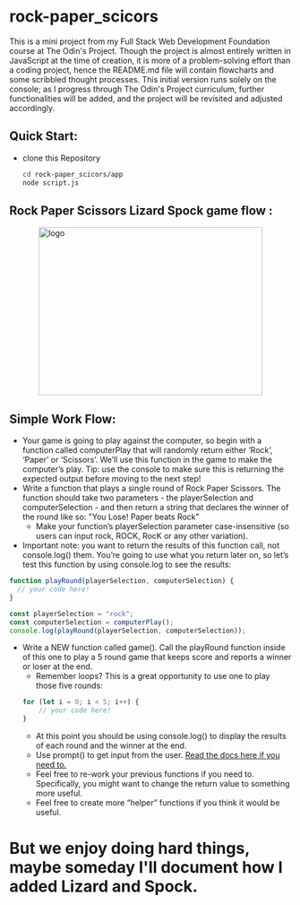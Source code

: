 # rock-paper_scicors
This is a mini project from my Full Stack Web Development Foundation course at The Odin's Project. Though the project is almost entirely written in JavaScript at the time of creation, it is more of a problem-solving effort than a coding project, hence the README.md file will contain flowcharts and some scribbled thought processes. This initial version runs solely on the console; as I progress through The Odin's Project curriculum, further functionalities will be added, and the project will be revisited and adjusted accordingly.

## Quick Start:
* clone this Repository
    ```bash
    cd rock-paper_scicors/app
    node script.js
    ```

## Rock Paper Scissors Lizard Spock game flow :
<img src="https://user-images.githubusercontent.com/92952014/173149964-bac77dce-7f6c-4ea9-ac9c-f7efdec2b9a8.png" 
        alt="logo" 
        width="400" 
        height="300" 
        style="display: block; margin: 0 auto" />

## Simple Work Flow:
* Your game is going to play against the computer, so begin with a function called computerPlay that will randomly return either ‘Rock’, ‘Paper’ or ‘Scissors’. We’ll use this function in the game to make the computer’s play. Tip: use the console to make sure this is returning the expected output before moving to the next step!
* Write a function that plays a single round of Rock Paper Scissors. The function should take two parameters - the playerSelection and computerSelection - and then return a string that declares the winner of the round like so: "You Lose! Paper beats Rock"
    * Make your function’s playerSelection parameter case-insensitive (so users can input rock, ROCK, RocK or any other variation).
* Important note: you want to return the results of this function call, not console.log() them. You’re going to use what you return later on, so let’s test this function by using console.log to see the results:
```javascript
function playRound(playerSelection, computerSelection) {
  // your code here!
}

const playerSelection = "rock";
const computerSelection = computerPlay();
console.log(playRound(playerSelection, computerSelection));
```
* Write a NEW function called game(). Call the playRound function inside of this one to play a 5 round game that keeps score and reports a winner or loser at the end.
    * Remember loops? This is a great opportunity to use one to play those five rounds:
    ```javascript
    for (let i = 0; i < 5; i++) {
        // your code here!
    }
    ```
    *  At this point you should be using console.log() to display the results of each round and the winner at the end.
    * Use prompt() to get input from the user. <a href="https://developer.mozilla.org/en-US/docs/Web/API/Window/prompt" target="_blank" rel="noreferrer">Read the docs here if you need to.</a>
    * Feel free to re-work your previous functions if you need to. Specifically, you might want to change the return value to something more useful.
    * Feel free to create more “helper” functions if you think it would be useful.

# But we enjoy doing hard things, maybe someday I'll document how I added Lizard and Spock.
